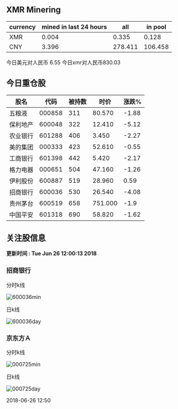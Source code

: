 ## XMR Minering

|currency|mined in last 24 hours|all|in pool|
|---|---|---|---|
|XMR|0.004|0.335|0.128|
|CNY|3.396|278.411|106.458|

今日美元对人民币 6.55	今日xmr对人民币830.03


## 今日重仓股 

|股名|代码|被持数|时价|涨跌%|
|---|---|---|---|---|
|五粮液|000858|311|80.570|-1.88|
|保利地产|600048|322|12.410|-5.12|
|农业银行|601288|406|3.450|-2.27|
|美的集团|000333|423|52.610|-0.55|
|工商银行|601398|442|5.420|-2.17|
|格力电器|000651|504|47.160|-1.26|
|伊利股份|600887|519|28.960|0.59|
|招商银行|600036|530|26.540|-4.08|
|贵州茅台|600519|658|751.000|-1.9|
|中国平安|601318|690|58.820|-1.62|

## 关注股信息
**更新时间 : Tue Jun 26 12:00:13 2018**
### 招商银行 
分时k线

![600036min](http://image.sinajs.cn/newchart/min/n/sh600036.gif)

日k线

![600036day](http://image.sinajs.cn/newchart/daily/n/sh600036.gif)

### 京东方Ａ 
分时k线

![000725min](http://image.sinajs.cn/newchart/min/n/sz000725.gif)

日k线

![000725day](http://image.sinajs.cn/newchart/daily/n/sz000725.gif)

2018-06-26 12:50